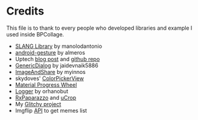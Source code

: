 # Credits
This file is to thank to every people who developed libraries and example I used inside BPCollage.

  * [SLANG Library](https://github.com/manolodantonio/SLANG-library) by manolodantonio
  * [android-gesture](https://github.com/Almeros/android-gesture-detectors) by almeros
  * Uptech [blog post](https://blog.uptech.team/how-to-create-snapchat-like-stickers-for-android-50512957c351) and [github repo](https://github.com/uptechteam/MotionViews-Android)
  * [GenericDialog](https://github.com/jaidevnaik5886/GenericDialog) by jaidevnaik5886
  * [ImageAndShare](https://github.com/myinnos/ImageSaveandShare) by myinnos
  * skydoves' [ColorPickerView](https://github.com/skydoves/ColorPickerView)
  * [Material Progress Wheel](https://github.com/TutorialsAndroid/progressx)
  * [Logger](https://github.com/orhanobut/logger) by orhanobut
  * [RxPaparazzo](https://github.com/miguelbcr/RxPaparazzo) and [uCrop](https://github.com/Yalantis/uCrop)
  * My [Glitchy project](https://github.com/chemickypes/Glitchy)
  * Imgflip [API](https://api.imgflip.com/) to get memes list
